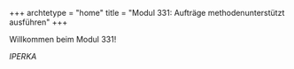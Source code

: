 +++
archtetype = "home"
title = "Modul 331: Aufträge methodenunterstützt ausführen"
+++

Willkommen beim Modul 331!

_IPERKA_